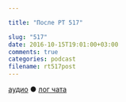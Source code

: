 ```yaml
---

title: "После РТ 517"

slug: "517"
date: 2016-10-15T19:01:00+03:00
comments: true
categories: podcast
filename: rt517post
---
```

[аудио](http://cdn.radio-t.com/rt517post.mp3) ● [лог чата](http://chat.radio-t.com/logs/radio-t-517.html)
<audio src="http://cdn.radio-t.com/rt517post.mp3" preload="none"/>

